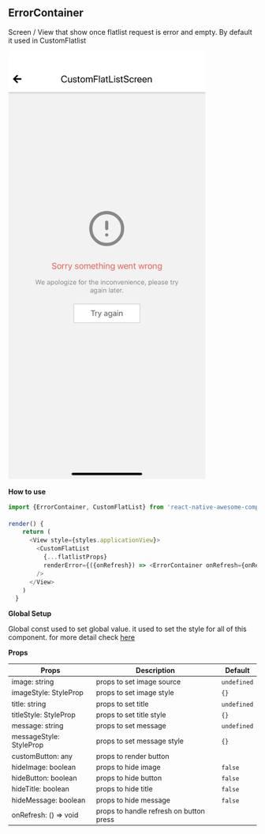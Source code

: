 ## ErrorContainer
Screen / View that show once flatlist request is error and empty. By default it used in CustomFlatlist

<img src="./images/error-container.png" width="400px" > 

**How to use**

```javascript
import {ErrorContainer, CustomFlatList} from 'react-native-awesome-component'

render() {
    return (
      <View style={styles.applicationView}>
        <CustomFlatList 
          {...flatlistProps}
          renderError={({onRefresh}) => <ErrorContainer onRefresh={onRefresh} />}
        />
      </View>
    )
  }
```

**Global Setup**

Global const used to set global value. it used to set the style for all of this component. for more detail check [here](./global-const.md#errorcontainer)

**Props**

Props | Description | Default  
--- | --- | --- 
image: string | props to set image source | `undefined`
imageStyle: StyleProp<ImageStyle> | props to set image style | `{}`
title: string | props to set title | `undefined`
titleStyle: StyleProp<TextStyle> | props to set title style | `{}` 
message: string | props to set message | `undefined`
messageStyle: StyleProp<TextStyle> | props to set message style | `{}`
customButton: any | props to render button | 
hideImage: boolean | props to hide image | `false`
hideButton: boolean | props to hide button | `false`
hideTitle: boolean | props to hide title | `false`
hideMessage: boolean | props to hide message | `false`
onRefresh: () => void | props to handle refresh on button press | 
